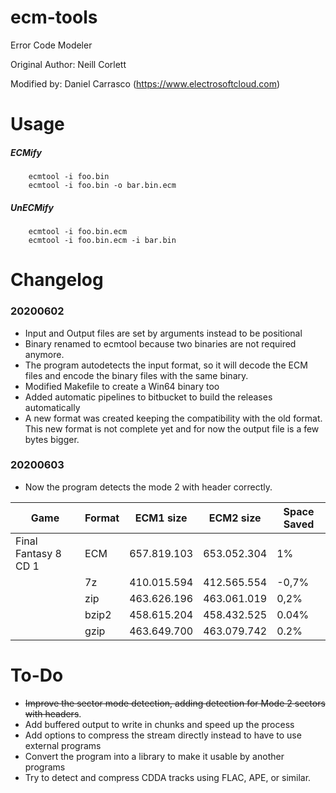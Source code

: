# ecm-tools

Error Code Modeler

Original Author: Neill Corlett

Modified by: Daniel Carrasco (https://www.electrosoftcloud.com)

# Usage

##### ECMify

        ecmtool -i foo.bin
        ecmtool -i foo.bin -o bar.bin.ecm

##### UnECMify

        ecmtool -i foo.bin.ecm
        ecmtool -i foo.bin.ecm -i bar.bin


# Changelog

### 20200602

* Input and Output files are set by arguments instead to be positional
* Binary renamed to ecmtool because two binaries are not required anymore.
* The program autodetects the input format, so it will decode the ECM files and encode the binary files with the same binary.
* Modified Makefile to create a Win64 binary too
* Added automatic pipelines to bitbucket to build the releases automatically
* A new format was created keeping the compatibility with the old format. This new format is not complete yet and for now the output file is a few bytes bigger.

### 20200603

 * Now the program detects the mode 2 with header correctly.

| Game                 |Format | ECM1 size      | ECM2 size      | Space Saved |
|----------------------|-------|----------------|----------------|-------------|
| Final Fantasy 8 CD 1 |  ECM  | 657.819.103    | 653.052.304    |      1%     |
|                      |  7z   | 410.015.594    | 412.565.554    |    -0,7%    |
|                      |  zip  | 463.626.196    | 463.061.019    |     0,2%    |
|                      | bzip2 | 458.615.204    | 458.432.525    |    0.04%    | 
|                      |  gzip | 463.649.700    | 463.079.742    |     0.2%    |      

# To-Do

* ~~Improve the sector mode detection, adding detection for Mode 2 sectors with headers~~.
* Add buffered output to write in chunks and speed up the process
* Add options to compress the stream directly instead to have to use external programs
* Convert the program into a library to make it usable by another programs
* Try to detect and compress CDDA tracks using FLAC, APE, or similar.